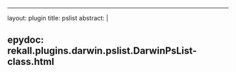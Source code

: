 
---
layout: plugin
title: pslist
abstract: |
    

epydoc: rekall.plugins.darwin.pslist.DarwinPsList-class.html
---
